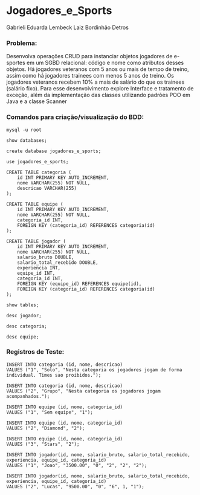 # Jogadores_e_Sports

Gabrieli Eduarda Lembeck
Laiz Bordinhão Detros

### Problema:
<p>
  Desenvolva operações CRUD para instanciar objetos jogadores 
de e-sportes em um SGBD relacional: código e nome como 
atributos desses objetos. Há jogadores veteranos com 5 anos 
ou mais de tempo de treino, assim como há jogadores trainees
com menos 5 anos de treino. Os jogadores veteranos recebem
10% a mais de salário do que os trainees (salário fixo). 
Para esse desenvolvimento explore Interface e tratamento de 
exceção, além da implementação das classes utilizando padrões
POO em Java e a classe Scanner
</p>

### Comandos para criação/visualização do BDD:
```
mysql -u root
```
```
show databases;
```
```
create database jogadores_e_sports;
```
```
use jogadores_e_sports;
```
```
CREATE TABLE categoria (
    id INT PRIMARY KEY AUTO_INCREMENT,
    nome VARCHAR(255) NOT NULL,
    descricao VARCHAR(255)
);

CREATE TABLE equipe (
    id INT PRIMARY KEY AUTO_INCREMENT,
    nome VARCHAR(255) NOT NULL,
    categoria_id INT,
    FOREIGN KEY (categoria_id) REFERENCES categoria(id)
);

CREATE TABLE jogador (
    id INT PRIMARY KEY AUTO_INCREMENT,
    nome VARCHAR(255) NOT NULL,
    salario_bruto DOUBLE,
    salario_total_recebido DOUBLE,
    experiencia INT,
    equipe_id INT,
    categoria_id INT,
    FOREIGN KEY (equipe_id) REFERENCES equipe(id),
    FOREIGN KEY (categoria_id) REFERENCES categoria(id)
);
```
```
show tables;
```
```
desc jogador;

desc categoria;

desc equipe;
```

### Registros de Teste:
```
INSERT INTO categoria (id, nome, descricao)
VALUES ("1", "Solo", "Nesta categoria os jogadores jogam de forma individual. Times sao proibidos.");

INSERT INTO categoria (id, nome, descricao)
VALUES ("2", "Grupo", "Nesta categoria os jogadores jogam acompanhados.");

INSERT INTO equipe (id, nome, categoria_id)
VALUES ("1", "Sem equipe", "1");

INSERT INTO equipe (id, nome, categoria_id)
VALUES ("2", "Diamond", "2");

INSERT INTO equipe (id, nome, categoria_id)
VALUES ("3", "Stars", "2");

INSERT INTO jogador(id, nome, salario_bruto, salario_total_recebido, experiencia, equipe_id, categoria_id)
VALUES ("1", "Joao", "3500.00", "0", "2", "2", "2");

INSERT INTO jogador(id, nome, salario_bruto, salario_total_recebido, experiencia, equipe_id, categoria_id)
VALUES ("2", "Lucas", "9500.00", "0", "6", 1, "1");
```
